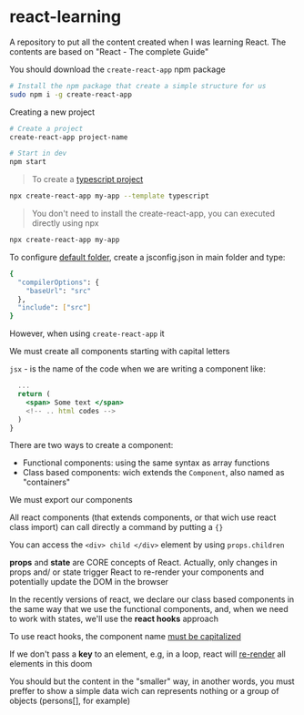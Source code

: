 # react-learning

A repository to put all the content created when I was learning React. The contents are based on "React - The complete Guide"



You should download the `create-react-app` npm package

```bash
# Install the npm package that create a simple structure for us
sudo npm i -g create-react-app
```

Creating a new project
```bash
# Create a project
create-react-app project-name

# Start in dev
npm start
```

> To create a [typescript project](https://create-react-app.dev/docs/adding-typescript/)
```bash
npx create-react-app my-app --template typescript
```

> You don't need to install the  create-react-app, you can executed directly using npx
```bash
npx create-react-app my-app
```

To configure [default folder](https://create-react-app.dev/docs/importing-a-component/#absolute-imports), create a jsconfig.json in main folder and type:
```bash
{
  "compilerOptions": {
    "baseUrl": "src"
  },
  "include": ["src"]
}
```



However, when using `create-react-app` it

We must create all components starting with capital letters

`jsx` - is the name of the code when we are writing a component like:
```jsx
  ...
  return (
    <span> Some text </span>
    <!-- .. html codes -->
  )
}
```

There are two ways to create a component:
- Functional components: using the same syntax as array functions
- Class based components: wich extends the `Component`, also named as "containers"

We must export our components

All react components (that extends components, or that wich use react class import) can call directly a command
by putting a `{}`


You can access the `<div> child </div>` element by using `props.children`

**props**  and **state**  are CORE concepts of React. Actually, only changes in props  and/ or state  trigger React to re-render your components and potentially update the DOM in the browser


In the recently versions of react, we declare our class based components in the same way that we use the
functional components, and, when we need to work with states, we'll use the **react hooks** approach

To use react hooks, the component name [must be capitalized](https://stackoverflow.com/a/55862839/10013122)

If we don't pass a **key** to an element, e.g, in a loop, react will [re-render](https://stackoverflow.com/a/28329550/10013122) all elements in this doom


You should but the content in the "smaller" way, in another words, you must preffer to show a simple data
wich can represents nothing or a group of objects (persons[], for example)

